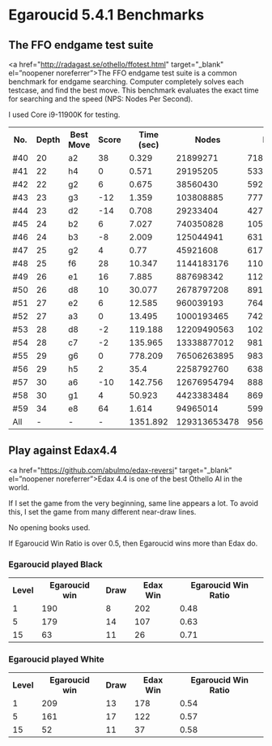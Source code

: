 # Egaroucid 5.4.1 Benchmarks

## The FFO endgame test suite

<a href="http://radagast.se/othello/ffotest.html" target="_blank" el=”noopener noreferrer”>The FFO endgame test suite</a> is a common benchmark for endgame searching. Computer completely solves each testcase, and find the best move. This benchmark evaluates the exact time for searching and the speed (NPS: Nodes Per Second).

I used Core i9-11900K for testing.

<table>
<tr>
<th>No.</th>
<th>Depth</th>
<th>Best Move</th>
<th>Score</th>
<th>Time (sec)</th>
<th>Nodes</th>
<th>NPS</th>
</tr>
<tr>
<td>#40</td>
<td>20</td>
<td>a2</td>
<td>38</td>
<td>0.329</td>
<td>21899271</td>
<td>71800888</td>
</tr>
<tr>
<td>#41</td>
<td>22</td>
<td>h4</td>
<td>0</td>
<td>0.571</td>
<td>29195205</td>
<td>53373318</td>
</tr>
<tr>
<td>#42</td>
<td>22</td>
<td>g2</td>
<td>6</td>
<td>0.675</td>
<td>38560430</td>
<td>59232611</td>
</tr>
<tr>
<td>#43</td>
<td>23</td>
<td>g3</td>
<td>-12</td>
<td>1.359</td>
<td>103808885</td>
<td>77759464</td>
</tr>
<tr>
<td>#44</td>
<td>23</td>
<td>d2</td>
<td>-14</td>
<td>0.708</td>
<td>29233404</td>
<td>42738894</td>
</tr>
<tr>
<td>#45</td>
<td>24</td>
<td>b2</td>
<td>6</td>
<td>7.027</td>
<td>740350828</td>
<td>105764404</td>
</tr>
<tr>
<td>#46</td>
<td>24</td>
<td>b3</td>
<td>-8</td>
<td>2.009</td>
<td>125044941</td>
<td>63122130</td>
</tr>
<tr>
<td>#47</td>
<td>25</td>
<td>g2</td>
<td>4</td>
<td>0.77</td>
<td>45921608</td>
<td>61722591</td>
</tr>
<tr>
<td>#48</td>
<td>25</td>
<td>f6</td>
<td>28</td>
<td>10.347</td>
<td>1144183176</td>
<td>110902701</td>
</tr>
<tr>
<td>#49</td>
<td>26</td>
<td>e1</td>
<td>16</td>
<td>7.885</td>
<td>887698342</td>
<td>112996224</td>
</tr>
<tr>
<td>#50</td>
<td>26</td>
<td>d8</td>
<td>10</td>
<td>30.077</td>
<td>2678797208</td>
<td>89150599</td>
</tr>
<tr>
<td>#51</td>
<td>27</td>
<td>e2</td>
<td>6</td>
<td>12.585</td>
<td>960039193</td>
<td>76448414</td>
</tr>
<tr>
<td>#52</td>
<td>27</td>
<td>a3</td>
<td>0</td>
<td>13.495</td>
<td>1000193465</td>
<td>74275468</td>
</tr>
<tr>
<td>#53</td>
<td>28</td>
<td>d8</td>
<td>-2</td>
<td>119.188</td>
<td>12209490563</td>
<td>102463855</td>
</tr>
<tr>
<td>#54</td>
<td>28</td>
<td>c7</td>
<td>-2</td>
<td>135.965</td>
<td>13338877012</td>
<td>98123267</td>
</tr>
<tr>
<td>#55</td>
<td>29</td>
<td>g6</td>
<td>0</td>
<td>778.209</td>
<td>76506263895</td>
<td>98314606</td>
</tr>
<tr>
<td>#56</td>
<td>29</td>
<td>h5</td>
<td>2</td>
<td>35.4</td>
<td>2258792760</td>
<td>63858214</td>
</tr>
<tr>
<td>#57</td>
<td>30</td>
<td>a6</td>
<td>-10</td>
<td>142.756</td>
<td>12676954794</td>
<td>88817109</td>
</tr>
<tr>
<td>#58</td>
<td>30</td>
<td>g1</td>
<td>4</td>
<td>50.923</td>
<td>4423383484</td>
<td>86915361</td>
</tr>
<tr>
<td>#59</td>
<td>34</td>
<td>e8</td>
<td>64</td>
<td>1.614</td>
<td>94965014</td>
<td>59990533</td>
</tr>
<tr>
<td>All</td>
<td>-</td>
<td>-</td>
<td>-</td>
<td>1351.892</td>
<td>129313653478</td>
<td>95653834</td>
</tr>
</table>






## Play against Edax4.4

<a href="https://github.com/abulmo/edax-reversi" target="_blank" el=”noopener noreferrer”>Edax 4.4</a> is one of the best Othello AI in the world.

If I set the game from the very beginning, same line appears a lot. To avoid this, I set the game from many different near-draw lines.

No opening books used.

If Egaroucid Win Ratio is over 0.5, then Egaroucid wins more than Edax do.

### Egaroucid played Black

<table>
<tr>
<th>Level</th>
<th>Egaroucid win</th>
<th>Draw</th>
<th>Edax Win</th>
<th>Egaroucid Win Ratio</th>
</tr>
<tr>
<td>1</td>
<td>190</td>
<td>8</td>
<td>202</td>
<td>0.48</td>
</tr>
<tr>
<td>5</td>
<td>179</td>
<td>14</td>
<td>107</td>
<td>0.63</td>
</tr>
<tr>
<td>15</td>
<td>63</td>
<td>11</td>
<td>26</td>
<td>0.71</td>
</tr>
</table>



### Egaroucid played White

<table>
<tr>
<th>Level</th>
<th>Egaroucid win</th>
<th>Draw</th>
<th>Edax Win</th>
<th>Egaroucid Win Ratio</th>
</tr>
<tr>
<td>1</td>
<td>209</td>
<td>13</td>
<td>178</td>
<td>0.54</td>
</tr>
<tr>
<td>5</td>
<td>161</td>
<td>17</td>
<td>122</td>
<td>0.57</td>
</tr>
<tr>
<td>15</td>
<td>52</td>
<td>11</td>
<td>37</td>
<td>0.58</td>
</tr>
</table>
